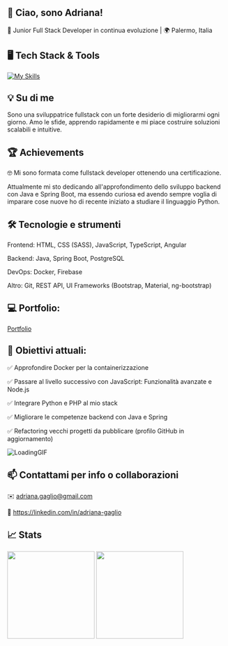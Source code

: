 ## 👋 Ciao, sono Adriana!

🚀 Junior Full Stack Developer in continua evoluzione | 🌍 Palermo, Italia 



## 🖥️ Tech Stack & Tools
[![My Skills](https://skillicons.dev/icons?i=html,css,js,ts,angular,java,spring,php,laravel,postgres,mysql,docker,firebase)](https://skillicons.dev)

## 💡 Su di me

Sono una sviluppatrice fullstack con un forte desiderio di migliorarmi ogni giorno. 
Amo le sfide, apprendo rapidamente e mi piace costruire soluzioni scalabili e intuitive. 

## 🏆 Achievements

🤓 Mi sono formata come fullstack developer ottenendo una certificazione. 

Attualmente mi sto dedicando all'approfondimento dello sviluppo backend con Java e Spring Boot, ma essendo curiosa ed avendo sempre voglia di imparare cose nuove ho di recente iniziato a studiare il linguaggio Python.


## 🛠️ Tecnologie e strumenti

Frontend: HTML, CSS (SASS), JavaScript, TypeScript, Angular

Backend: Java, Spring Boot, PostgreSQL

DevOps: Docker, Firebase

Altro: Git, REST API, UI Frameworks (Bootstrap, Material, ng-bootstrap)

##  💻 Portfolio:

[Portfolio](https://adrianagagliodev.it/)

## 📌 Obiettivi attuali:

✅ Approfondire Docker per la containerizzazione

✅ Passare al livello successivo con JavaScript: Funzionalità avanzate e Node.js

✅ Integrare Python e PHP al mio stack

✅ Migliorare le competenze backend con Java e Spring

✅ Refactoring vecchi progetti da pubblicare (profilo GitHub in aggiornamento) 

![LoadingGIF](https://github.com/user-attachments/assets/61c25647-5123-485d-8607-06ac4dee7256)



## 📫 Contattami per info o collaborazioni

✉️ adriana.gaglio@gmail.com

🔗 https://linkedin.com/in/adriana-gaglio


## 📈 Stats
<a><img height=200 align="center" src="https://github-readme-stats.vercel.app/api/top-langs?username=adrianagaglio&layout=compact&langs_count=100&card_width=320" /></a> <a>  <img height=200 align="center" src="https://github-readme-stats.vercel.app/api/wakatime?username=adrianagaglio&layout=compact&hide=Properties,Java+Properties,Gitignore+file,Nginx+configuration+file,Git+config,Git,textmate,text,Yaml,XML,Bash&card_width=320"/></a>


